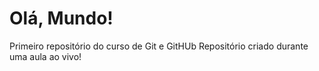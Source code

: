 # Olá, Mundo!
 Primeiro repositório do curso de Git e GitHUb
 Repositório criado durante uma aula ao vivo!